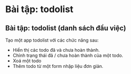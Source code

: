 # Bài tập: todolist

## Bài tập: todolist (danh sách đầu việc)

Tạo một app todolist với các chức năng sau:

- Hiển thị các todo đã và chưa hoàn thành.
- Chỉnh trạng thái đã / chưa hoàn thành của một todo.
- Xoá một todo
- Thêm todo từ một form nhập liệu đơn giản.
